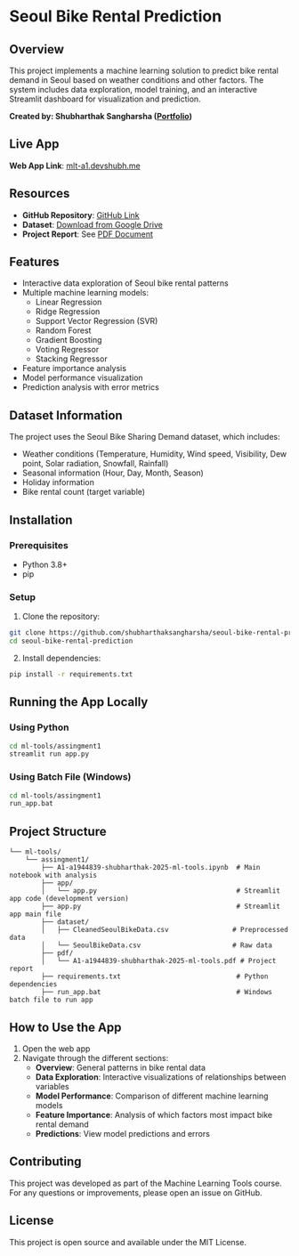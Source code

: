 # Seoul Bike Rental Prediction

## Overview
This project implements a machine learning solution to predict bike rental demand in Seoul based on weather conditions and other factors. The system includes data exploration, model training, and an interactive Streamlit dashboard for visualization and prediction.

**Created by: Shubharthak Sangharsha ([Portfolio](https://devshubh.me))**

## Live App
**Web App Link**: [mlt-a1.devshubh.me](https://mlt-a1.devshubh.me)

## Resources
- **GitHub Repository**: [GitHub Link](https://github.com/shubharthaksangharsha/seoul-bike-rental-prediction) 
- **Dataset**: [Download from Google Drive](https://drive.google.com/drive/folders/1BYIg4eemQuazgVgMVr28WKtpcriYZ-DW?usp=sharing)
- **Project Report**: See [PDF Document](ml-tools/assingment1/pdf/A1-a1944839-shubharthak-2025-ml-tools.pdf)

## Features
- Interactive data exploration of Seoul bike rental patterns
- Multiple machine learning models:
  - Linear Regression
  - Ridge Regression
  - Support Vector Regression (SVR)
  - Random Forest
  - Gradient Boosting
  - Voting Regressor
  - Stacking Regressor
- Feature importance analysis
- Model performance visualization
- Prediction analysis with error metrics

## Dataset Information
The project uses the Seoul Bike Sharing Demand dataset, which includes:
- Weather conditions (Temperature, Humidity, Wind speed, Visibility, Dew point, Solar radiation, Snowfall, Rainfall)
- Seasonal information (Hour, Day, Month, Season)
- Holiday information
- Bike rental count (target variable)

## Installation

### Prerequisites
- Python 3.8+
- pip

### Setup
1. Clone the repository:
```bash
git clone https://github.com/shubharthaksangharsha/seoul-bike-rental-prediction.git
cd seoul-bike-rental-prediction
```

2. Install dependencies:
```bash
pip install -r requirements.txt
```

## Running the App Locally

### Using Python
```bash
cd ml-tools/assingment1
streamlit run app.py
```

### Using Batch File (Windows)
```bash
cd ml-tools/assingment1
run_app.bat
```


## Project Structure
```
└── ml-tools/
    └── assingment1/
        ├── A1-a1944839-shubharthak-2025-ml-tools.ipynb  # Main notebook with analysis
        ├── app/
        │   └── app.py                                   # Streamlit app code (development version)
        ├── app.py                                       # Streamlit app main file
        ├── dataset/
        │   ├── CleanedSeoulBikeData.csv                # Preprocessed data
        │   └── SeoulBikeData.csv                       # Raw data
        ├── pdf/
        │   └── A1-a1944839-shubharthak-2025-ml-tools.pdf # Project report
        ├── requirements.txt                             # Python dependencies
        ├── run_app.bat                                  # Windows batch file to run app
```

## How to Use the App
1. Open the web app
2. Navigate through the different sections:
   - **Overview**: General patterns in bike rental data
   - **Data Exploration**: Interactive visualizations of relationships between variables
   - **Model Performance**: Comparison of different machine learning models
   - **Feature Importance**: Analysis of which factors most impact bike rental demand
   - **Predictions**: View model predictions and errors

## Contributing
This project was developed as part of the Machine Learning Tools course. For any questions or improvements, please open an issue on GitHub.

## License
This project is open source and available under the MIT License. 
